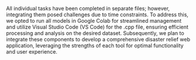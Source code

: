 All individual tasks have been completed in separate files; however, integrating them posed challenges due to time constraints. To address this, we opted to run all models in Google Colab for streamlined management and utilize Visual Studio Code (VS Code) for the .cpp file, ensuring efficient processing and analysis on the desired dataset. Subsequently, we plan to integrate these components to develop a comprehensive disaster relief web application, leveraging the strengths of each tool for optimal functionality and user experience.
